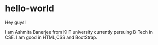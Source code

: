 # hello-world
Hey guys!

I am Ashmita Banerjee from KIIT university currently persuing B-Tech in CSE.
I am good in HTML,CSS and BootStrap.
